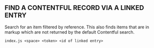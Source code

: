 FIND A CONTENTFUL RECORD VIA A LINKED ENTRY
-------------------------------------------

Search for an item filtered by reference. This also finds items that are in markup which are not returned by the default Contentful search. 

`index.js <space> <token> <id of linked entry>`

